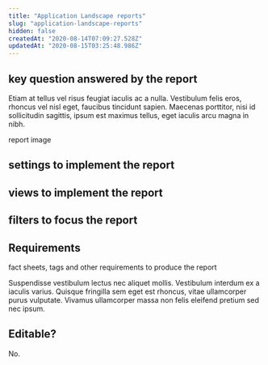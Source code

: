 ```yaml
---
title: "Application Landscape reports"
slug: "application-landscape-reports"
hidden: false
createdAt: "2020-08-14T07:09:27.528Z"
updatedAt: "2020-08-15T03:25:48.986Z"
---
```

## key question answered by the report

Etiam at tellus vel risus feugiat iaculis ac a nulla. Vestibulum felis eros, rhoncus vel nisl eget, faucibus tincidunt sapien. Maecenas porttitor, nisi id sollicitudin sagittis, ipsum est maximus tellus, eget iaculis arcu magna in nibh. 

 report image


## settings to implement the report


## views to implement the report


## filters to focus the report


## Requirements

fact sheets, tags and other requirements to produce the report

Suspendisse vestibulum lectus nec aliquet mollis. Vestibulum interdum ex a iaculis varius. Quisque fringilla sem eget est rhoncus, vitae ullamcorper purus vulputate. Vivamus ullamcorper massa non felis eleifend pretium sed nec ipsum.

## Editable?

No.
